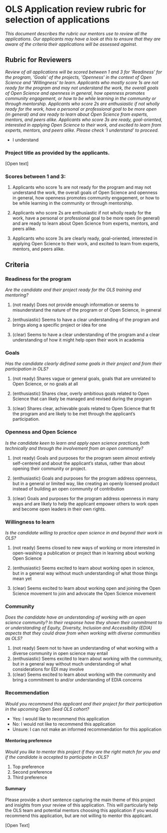 # OLS Application review rubric for selection of applications

*This document describes the rubric our mentors use to review all the applications. Our applicants may have a look at this to ensure that they are aware of the criteria their applications will be assessed against.*

## Rubric for Reviewers

*Review of all applications will be scored between 1 and 3 for 'Readiness' for the program, 'Goals' of the projects, 'Openness' in the context of Open Science and 'Willingness'  to learn. Applicants who mostly score 1s are not ready for the program and may not understand the work, the overall goals of Open Science and openness in general, how openness promotes community engagement, or how to be while learning in the community or through mentorship. Applicants who score 2s are enthusiastic if not wholly ready for the work, have a personal or professional goal to be more open (in general) and are ready to learn about Open Science from experts, mentors, and peers alike. Applicants who score 3s are ready, goal-oriented, interested in applying Open Science to their work, and excited to learn from experts, mentors, and peers alike. Please check 'I understand' to proceed.*
* I understand

### Project title as provided by the applicants.
[Open text]

### Scores between 1 and 3:

1.  Applicants who score 1s are not ready for the program and may not understand the work, the overall goals of Open Science and openness in general, how openness promotes community engagement, or how to be while learning in the community or through mentorship.
    
2.  Applicants who score 2s are enthusiastic if not wholly ready for the work, have a personal or professional goal to be more open (in general) and are ready to learn about Open Science from experts, mentors, and peers alike.
    
3.  Applicants who score 3s are clearly ready, goal-oriented, interested in applying Open Science to their work, and excited to learn from experts, mentors, and peers alike.
    

## Criteria

### Readiness for the program

*Are the candidate and their project ready for the OLS training and mentoring?*

1.  (not ready) Does not provide enough information or seems to misunderstand the nature of the program or of Open Science, in general
    
2.  (enthusiastic) Seems to have a clear understanding of the program and brings along a specific project or idea for one
    
3.  (clear) Seems to have a clear understanding of the program and a clear understanding of how it might help open their work in academia

### Goals

*Has the candidate clearly defined some goals in their project and from their participation in OLS?*

1.  (not ready) Shares vague or general goals, goals that are unrelated to Open Science, or no goals at all
    
2.  (enthusiastic) Shares clear, overly ambitious goals related to Open Science that can likely be managed and revised during the program
    
3.  (clear) Shares clear, achievable goals related to Open Science that fit the program and are likely to be met through the applicant’s participation.

### Openness and Open Science

*Is the candidate keen to learn and apply open science practices, both technically and through the involvement from an open community?*

1.  (not ready) Goals and purposes for the program seem almost entirely self-centered and about the applicant’s status, rather than about opening their community or project.
    
2.  (enthusiastic) Goals and purposes for the program address openness, but in a general or limited way, like creating an openly licensed product instead of building an open community of contribution
    
3.  (clear) Goals and purposes for the program address openness in many ways and are likely to help the applicant empower others to work open and become open leaders in their own rights.
    
### Willingness to learn

*Is the candidate willing to practice open science in and beyond their work in OLS?*

1.  (not ready) Seems closed to new ways of working or more interested in open-washing a publication or project than in learning about working Open Science
    
2.  (enthusiastic) Seems excited to learn about working open in science, but in a general way without much understanding of what those things mean yet
    
3.  (clear) Seems excited to learn about working open and joining the Open Science movement to join and advocate the Open Science movement

### Community

*Does the candidate have an understanding of working with an open science community? In their response have they shown their commitment to or understanding of Equity, Diversity, Inclusion and Accessibility (EDIA) aspects that they could draw from when working with diverse communities as OLS?*

1. (not ready) Seem not to have an understanding of what working with a diverse community in open science may entail
2. (enthusiastic) Seems excited to learn about working with the community, but in a general way without much understanding of what considerations for EDI may involve
3. (clear) Seems excited to learn about working with the community and bring a commitment to and/or understanding of EDIA concerns

### Recommendation

*Would you recommend this applicant and their project for their participation in the upcoming Open Seed OLS cohort?*

* Yes: I would like to recommend this application
* No: I would not like to recommend this application
* Unsure: I can not make an informed recommendation for this application

#### Mentoring preference

*Would you like to mentor this project if they are the right match for you and if the candidate is accepted to participate in OLS?*
1. Top preference
2. Second preference
3. Third preference

#### Summary

Please provide a short sentence capturing the main theme of this project and insights from your review of this application. This will particularly help the OLS team and potential mentors choosing this application if you would recommend this application, but are not willing to mentor this applicant.

[Open Text]
